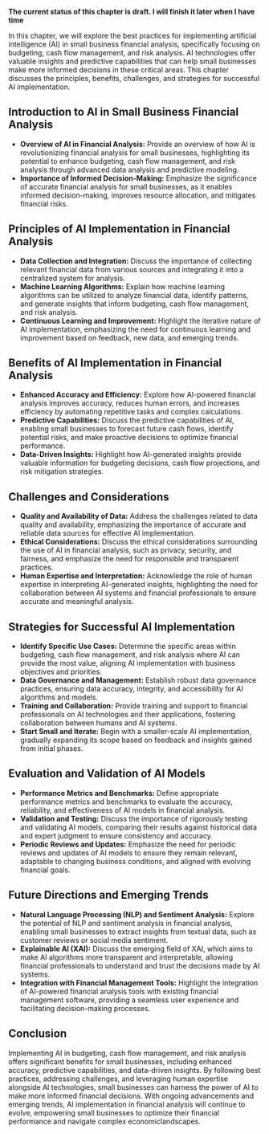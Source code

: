 **The current status of this chapter is draft. I will finish it later when I have time**

In this chapter, we will explore the best practices for implementing artificial intelligence (AI) in small business financial analysis, specifically focusing on budgeting, cash flow management, and risk analysis. AI technologies offer valuable insights and predictive capabilities that can help small businesses make more informed decisions in these critical areas. This chapter discusses the principles, benefits, challenges, and strategies for successful AI implementation.

Introduction to AI in Small Business Financial Analysis
-------------------------------------------------------

* **Overview of AI in Financial Analysis:** Provide an overview of how AI is revolutionizing financial analysis for small businesses, highlighting its potential to enhance budgeting, cash flow management, and risk analysis through advanced data analysis and predictive modeling.
* **Importance of Informed Decision-Making:** Emphasize the significance of accurate financial analysis for small businesses, as it enables informed decision-making, improves resource allocation, and mitigates financial risks.

Principles of AI Implementation in Financial Analysis
-----------------------------------------------------

* **Data Collection and Integration:** Discuss the importance of collecting relevant financial data from various sources and integrating it into a centralized system for analysis.
* **Machine Learning Algorithms:** Explain how machine learning algorithms can be utilized to analyze financial data, identify patterns, and generate insights that inform budgeting, cash flow management, and risk analysis.
* **Continuous Learning and Improvement:** Highlight the iterative nature of AI implementation, emphasizing the need for continuous learning and improvement based on feedback, new data, and emerging trends.

Benefits of AI Implementation in Financial Analysis
---------------------------------------------------

* **Enhanced Accuracy and Efficiency:** Explore how AI-powered financial analysis improves accuracy, reduces human errors, and increases efficiency by automating repetitive tasks and complex calculations.
* **Predictive Capabilities:** Discuss the predictive capabilities of AI, enabling small businesses to forecast future cash flows, identify potential risks, and make proactive decisions to optimize financial performance.
* **Data-Driven Insights:** Highlight how AI-generated insights provide valuable information for budgeting decisions, cash flow projections, and risk mitigation strategies.

Challenges and Considerations
-----------------------------

* **Quality and Availability of Data:** Address the challenges related to data quality and availability, emphasizing the importance of accurate and reliable data sources for effective AI implementation.
* **Ethical Considerations:** Discuss the ethical considerations surrounding the use of AI in financial analysis, such as privacy, security, and fairness, and emphasize the need for responsible and transparent practices.
* **Human Expertise and Interpretation:** Acknowledge the role of human expertise in interpreting AI-generated insights, highlighting the need for collaboration between AI systems and financial professionals to ensure accurate and meaningful analysis.

Strategies for Successful AI Implementation
-------------------------------------------

* **Identify Specific Use Cases:** Determine the specific areas within budgeting, cash flow management, and risk analysis where AI can provide the most value, aligning AI implementation with business objectives and priorities.
* **Data Governance and Management:** Establish robust data governance practices, ensuring data accuracy, integrity, and accessibility for AI algorithms and models.
* **Training and Collaboration:** Provide training and support to financial professionals on AI technologies and their applications, fostering collaboration between humans and AI systems.
* **Start Small and Iterate:** Begin with a smaller-scale AI implementation, gradually expanding its scope based on feedback and insights gained from initial phases.

Evaluation and Validation of AI Models
--------------------------------------

* **Performance Metrics and Benchmarks:** Define appropriate performance metrics and benchmarks to evaluate the accuracy, reliability, and effectiveness of AI models in financial analysis.
* **Validation and Testing:** Discuss the importance of rigorously testing and validating AI models, comparing their results against historical data and expert judgment to ensure consistency and accuracy.
* **Periodic Reviews and Updates:** Emphasize the need for periodic reviews and updates of AI models to ensure they remain relevant, adaptable to changing business conditions, and aligned with evolving financial goals.

Future Directions and Emerging Trends
-------------------------------------

* **Natural Language Processing (NLP) and Sentiment Analysis:** Explore the potential of NLP and sentiment analysis in financial analysis, enabling small businesses to extract insights from textual data, such as customer reviews or social media sentiment.
* **Explainable AI (XAI):** Discuss the emerging field of XAI, which aims to make AI algorithms more transparent and interpretable, allowing financial professionals to understand and trust the decisions made by AI systems.
* **Integration with Financial Management Tools:** Highlight the integration of AI-powered financial analysis tools with existing financial management software, providing a seamless user experience and facilitating decision-making processes.

Conclusion
----------

Implementing AI in budgeting, cash flow management, and risk analysis offers significant benefits for small businesses, including enhanced accuracy, predictive capabilities, and data-driven insights. By following best practices, addressing challenges, and leveraging human expertise alongside AI technologies, small businesses can harness the power of AI to make more informed financial decisions. With ongoing advancements and emerging trends, AI implementation in financial analysis will continue to evolve, empowering small businesses to optimize their financial performance and navigate complex economiclandscapes.
